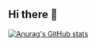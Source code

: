 ## Hi there 👋

[![Anurag's GitHub stats](https://github-readme-stats.vercel.app/api?username=lucasleandro08)](https://github.com/lucasleandro08/github-readme-stats)
